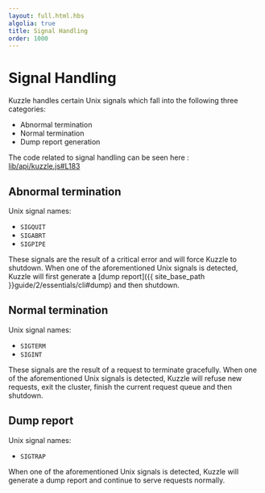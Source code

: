 ```yaml
---
layout: full.html.hbs
algolia: true
title: Signal Handling
order: 1000
---
```


# Signal Handling

Kuzzle handles certain Unix signals which fall into the following three categories:

 * Abnormal termination
 * Normal termination
 * Dump report generation

The code related to signal handling can be seen here : [lib/api/kuzzle.js#L183](https://github.com/kuzzleio/kuzzle/blob/master/lib/api/kuzzle.js#L183)

## Abnormal termination

Unix signal names:
 * `SIGQUIT`
 * `SIGABRT`
 * `SIGPIPE`

 These signals are the result of a critical error and will force Kuzzle to shutdown.
 When one of the aforementioned Unix signals is detected, Kuzzle will first generate a [dump report]({{ site_base_path }}guide/2/essentials/cli#dump) and then shutdown.

## Normal termination  

Unix signal names:
 * `SIGTERM`
 * `SIGINT`

 These signals are the result of a request to terminate gracefully.
 When one of the aforementioned Unix signals is detected, Kuzzle will refuse new requests, exit the cluster, finish the current request queue and then shutdown.

## Dump report

Unix signal names:
 * `SIGTRAP`

When one of the aforementioned Unix signals is detected, Kuzzle will generate a dump report and continue to serve requests normally.
